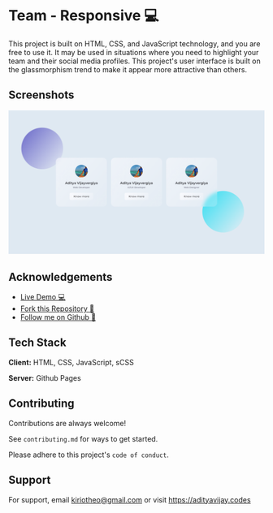
# Team - Responsive 💻

This project is built on HTML, CSS, and JavaScript technology, and you are free to use it. It may be used in situations where you need to highlight your team and their social media profiles. This project's user interface is built on the glassmorphism trend to make it appear more attractive than others.

## Screenshots

![Web Screenshot](/assets/img/about.png)


## Acknowledgements

 - [Live Demo 💻](https://kiriotheo.github.io/team-responsive/)
 - [Fork this Repository 🍴](https://github.com/kiriotheo/team-responsive/fork)
 - [Follow me on Github 📄](https://github.com/kiriotheo)


## Tech Stack

**Client:** HTML, CSS, JavaScript, sCSS

**Server:** Github Pages


## Contributing

Contributions are always welcome!

See `contributing.md` for ways to get started.

Please adhere to this project's `code of conduct`.


## Support

For support, email kiriotheo@gmail.com or visit https://adityavijay.codes


